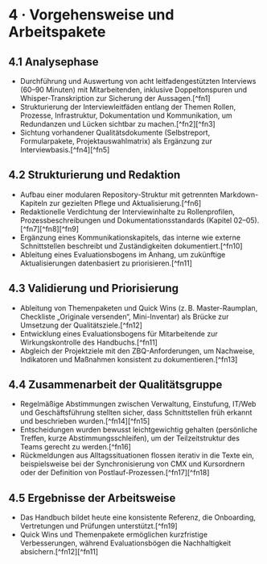 # 4 · Vorgehensweise und Arbeitspakete

## 4.1 Analysephase

- Durchführung und Auswertung von acht leitfadengestützten Interviews (60–90 Minuten) mit Mitarbeitenden, inklusive Doppeltonspuren und Whisper-Transkription zur Sicherung der Aussagen.[^fn1]
- Strukturierung der Interviewleitfäden entlang der Themen Rollen, Prozesse, Infrastruktur, Dokumentation und Kommunikation, um Redundanzen und Lücken sichtbar zu machen.[^fn2][^fn3]
- Sichtung vorhandener Qualitätsdokumente (Selbstreport, Formularpakete, Projektauswahlmatrix) als Ergänzung zur Interviewbasis.[^fn4][^fn5]

## 4.2 Strukturierung und Redaktion

- Aufbau einer modularen Repository-Struktur mit getrennten Markdown-Kapiteln zur gezielten Pflege und Aktualisierung.[^fn6]
- Redaktionelle Verdichtung der Interviewinhalte zu Rollenprofilen, Prozessbeschreibungen und Dokumentationsstandards (Kapitel 02–05).[^fn7][^fn8][^fn9]
- Ergänzung eines Kommunikationskapitels, das interne wie externe Schnittstellen beschreibt und Zuständigkeiten dokumentiert.[^fn10]
- Ableitung eines Evaluationsbogens im Anhang, um zukünftige Aktualisierungen datenbasiert zu priorisieren.[^fn11]

## 4.3 Validierung und Priorisierung

- Ableitung von Themenpaketen und Quick Wins (z. B. Master-Raumplan, Checkliste „Originale versenden“, Mini-Inventar) als Brücke zur Umsetzung der Qualitätsziele.[^fn12]
- Entwicklung eines Evaluationsbogens für Mitarbeitende zur Wirkungskontrolle des Handbuchs.[^fn11]
- Abgleich der Projektziele mit den ZBQ-Anforderungen, um Nachweise, Indikatoren und Maßnahmen konsistent zu dokumentieren.[^fn13]

## 4.4 Zusammenarbeit der Qualitätsgruppe

- Regelmäßige Abstimmungen zwischen Verwaltung, Einstufung, IT/Web und Geschäftsführung stellten sicher, dass Schnittstellen früh erkannt und beschrieben wurden.[^fn14][^fn15]
- Entscheidungen wurden bewusst leichtgewichtig gehalten (persönliche Treffen, kurze Abstimmungsschleifen), um der Teilzeitstruktur des Teams gerecht zu werden.[^fn16]
- Rückmeldungen aus Alltagssituationen flossen iterativ in die Texte ein, beispielsweise bei der Synchronisierung von CMX und Kursordnern oder der Definition von Postlauf-Prozessen.[^fn17][^fn18]

## 4.5 Ergebnisse der Arbeitsweise

- Das Handbuch bildet heute eine konsistente Referenz, die Onboarding, Vertretungen und Prüfungen unterstützt.[^fn19]
- Quick Wins und Themenpakete ermöglichen kurzfristige Verbesserungen, während Evaluationsbögen die Nachhaltigkeit absichern.[^fn12][^fn11]
